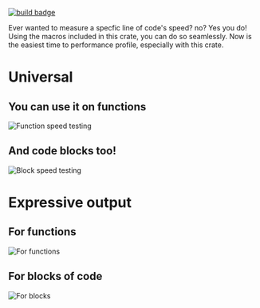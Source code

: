 [![build badge](https://github.com/marci1175/PerformanceProfiling/actions/workflows/rust.yml/badge.svg?branch=main)](https://github.com/marci1175/PerformanceProfiling/actions/workflows/rust.yml)

Ever wanted to measure a specfic line of code's speed? no? Yes you do! Using the macros included in this crate, you can do so seamlessly.
Now is the easiest time to performance profile, especially with this crate.

# Universal
## You can use it on functions
![Function speed testing](https://cdn.discordapp.com/attachments/788044970807525386/1191711864502100058/image.png?ex=65a66f29&is=6593fa29&hm=7cd40d21b3155d9e5c0ab5f47fee6d5d85cec83fcec9bdcbf3c14a22dfc407e9&)

## And code blocks too!
![Block speed testing](https://cdn.discordapp.com/attachments/788044970807525386/1191711858638475274/image.png?ex=65a66f28&is=6593fa28&hm=aa96c32d2ea10bc2fd89d3f99d777e5f8d2417e3ffde75243f6b9eddc06320bf&)

# Expressive output
## For functions
![For functions](https://cdn.discordapp.com/attachments/788044970807525386/1191711940423192629/image.png?ex=65a66f3b&is=6593fa3b&hm=f269091300e610e608bd87ec2245cb8294a9febf5ce473ccf8a3b44eb4bf413d&)

## For blocks of code
![For blocks](https://cdn.discordapp.com/attachments/788044970807525386/1191712022983872522/image.png?ex=65a66f4f&is=6593fa4f&hm=bb604d302a067f008afdcd6fb9c57da1ed0a4df5680e613ee3fe36ce3b4421d2&)
